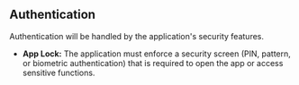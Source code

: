 ## Authentication

Authentication will be handled by the application's security features.

*   **App Lock:** The application must enforce a security screen (PIN, pattern, or biometric authentication) that is required to open the app or access sensitive functions.
